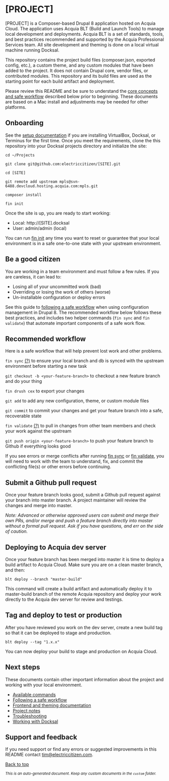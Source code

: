 # [PROJECT]

[PROJECT] is a Composer-based Drupal 8 application hosted on Acquia Cloud. The application uses Acquia BLT (Build and Launch Tools) to manage local development and deployments. Acquia BLT is a set of standards, tools, and best practices recommended and supported by the Acquia Professional Services team. All site development and theming is done on a local virtual machine running Docksal.

This repository contains the project build files (composer.json, exported config, etc.), a custom theme, and any custom modules that have been added to the project. It does not contain Drupal core, vendor files, or contributed modules. This repository and its build files are used as the starting point for each build artifact and deployment.

Please review this README and be sure to understand the [core concepts and safe workflow](docs/workflow/WORKFLOW.md) described below prior to beginning. These documents are based on a Mac install and adjustments may be needed for other platforms.

## Onboarding

See the [setup documentation](docs/SETUP.md) if you are installing VirtualBox, Docksal, or Terminus for the first time. Once you meet the requirements, clone the this repository into your Docksal projects directory and initialize the site:

```cd ~/Projects```

```git clone git@github.com:electriccitizen/[SITE].git```

```cd [SITE]```

```git remote add upstream mpls@svn-6488.devcloud.hosting.acquia.com:mpls.git```

```composer install```

```fin init```

Once the site is up, you are ready to start working:

* Local: http://[SITE].docksal
* User: admin/admin (local)

You can run [fin init](docs/commands/INIT.md) any time you want to reset or guarantee that your local environment is in a safe one-to-one state with your upstream environment.

## Be a good citizen

You are working in a team environment and must follow a few rules. If you are careless, it can lead to:

* Losing all of your uncommitted work (bad)
* Overriding or losing the work of others (worse)
* Un-installable configuration or deploy errors

See this guide to [following a safe workflow](docs/workflow/WORKFLOW.md) when using configuration management in Drupal 8. The recommended workflow below follows these best practices, and includes two helper commands (```fin sync``` and ```fin validate```) that automate important components of a safe work flow.

## Recommended workflow

Here is a safe workflow that will help prevent lost work and other problems.

```fin sync``` [(?)](docs/commands/SYNC.md) to ensure your local branch and db is synced with the upstream environment before starting a new task

```git checkout -b <your-feature-branch>``` to checkout a new feature branch and do your thing

```fin drush cex``` to export your changes

```git add``` to add any new configuration, theme, or custom module files

```git commit``` to commit your changes and get your feature branch into a safe, recoverable state

```fin validate``` [(?)](docs/commands/VALIDATE.md)  to pull in changes from other team members and check your work against the upstream

```git push origin <your-feature-branch>``` to push your feature branch to Github if everything looks good

If you see errors or merge conflicts after running [fin sync](docs/commands/SYNC.md) or [fin validate](docs/commands/VALIDATE.md), you will need to work with the team to understand, fix, and commit the conflicting file(s) or other errors before continuing.

## Submit a Github pull request

Once your feature branch looks good, submit a Github pull request against your branch into master branch. A project maintainer will review the changes and merge into master.

*Note: Advanced or otherwise approved users can submit and merge their own PRs, and/or merge and push a feature branch directly into master without a formal pull request. Ask if you have questions, and err on the side of caution.*


## Deploying to Acquia dev server

Once your feature branch has been merged into master it is time to deploy a build artifact to Acquia Cloud. Make sure you are on a clean master branch, and then:

```blt deploy --branch "master-build"```

This command will create a build artifact and automatically deploy it to master-build branch of the remote Acquia repository and deploy your work directly to the Acquia dev server for review and testings.

## Tag and deploy to test or production

After you have reviewed you work on the dev server, create a new build tag so that it can be deployed to stage and production.

```blt deploy --tag "1.x.x"```

You can now deploy your build to stage and production on Acquia Cloud.

## Next steps

These documents contain other important information about the project and working with your local environment.

* [Available commands](docs/commands/COMMANDS.md)
* [Following a safe workflow](docs/workflow/WORKFLOW.md)
* [Frontend and theming documentation](docs/frontend/THEME.md)
* [Project notes](docs/custom/NOTES.md)
* [Troubleshooting](docs/local/TROUBLESHOOT.md)
* [Working with Docksal](docs/local/DOCKSAL.md)

## Support and feedback

If you need support or find any errors or suggested improvements in this README contact <tim@electriccitizen.com>.

[Back to top](#[Project])

*<small>This is an auto-generated document. Keep any custom documents in the ```custom``` folder.</small>*
